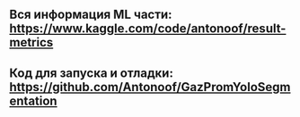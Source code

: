 ## Вся информация ML части: https://www.kaggle.com/code/antonoof/result-metrics

## Код для запуска и отладки: https://github.com/Antonoof/GazPromYoloSegmentation
